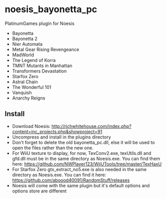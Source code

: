 # noesis_bayonetta_pc
PlatinumGames plugin for Noesis
- Bayonetta
- Bayonetta 2
- Nier Automata
- Metal Gear Rising Revengeance
- MadWorld
- The Legend of Korra
- TMNT Mutants in Manhattan
- Transformers Devastation
- Starfox Zero
- Astral Chain
- The Wonderful 101
- Vanquish
- Anarchy Reigns

## Install

- Download Noesis: http://richwhitehouse.com/index.php?content=inc_projects.php&showproject=91
- Uncompress and install in the plugins directory
- Don't forget to delete the old bayonetta_pc.dll, else it will be used to open the files rather than the new one.
- For WiiU texture to display, for now, TexConv2.exe, texUtils.dll and gfd.dll must be in the same directory as Noesis.exe. You can find them here: https://github.com/NWPlayer123/WiiUTools/tree/master/TexHaxU
- For Starfox Zero gtx_extract_no5.exe is also needed in the same directory as Noesis.exe. You can find it here: https://github.com/aboood40091/RandomStuff/releases
- Noesis will come with the same plugin but it's default options and options store are different
